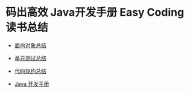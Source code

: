 # 码出高效 Java开发手册 Easy Coding 读书总结

- [面向对象总结](https://github.com/liangxiong/liang.tech/blob/master/java/books/java_development_manual/unit_test.md)

- [单元测试总结](https://github.com/liangxiong/liang.tech/blob/master/java/books/java_development_manual/unit_test.md)

- [代码规约总结](https://github.com/liangxiong/liang.tech/blob/master/java/books/java_development_manual/code_standard.md)

- [Java 开发手册](https://github.com/liangxiong/liang.tech/blob/master/java/books/java_development_manual/detail/index.md)
